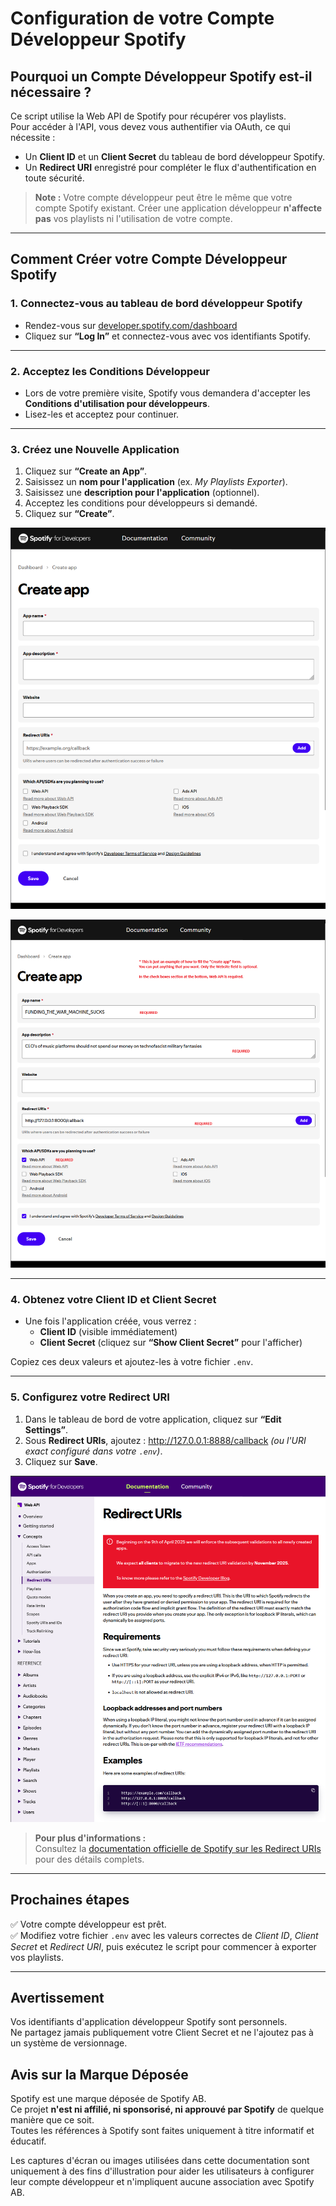 # Configuration de votre Compte Développeur Spotify

## Pourquoi un Compte Développeur Spotify est-il nécessaire ?

Ce script utilise la Web API de Spotify pour récupérer vos playlists.  
Pour accéder à l'API, vous devez vous authentifier via OAuth, ce qui nécessite :

- Un **Client ID** et un **Client Secret** du tableau de bord développeur Spotify.
- Un **Redirect URI** enregistré pour compléter le flux d'authentification en toute sécurité.

> **Note :** Votre compte développeur peut être le même que votre compte Spotify existant. Créer une application
> développeur **n'affecte pas** vos playlists ni l'utilisation de votre compte.

---

## Comment Créer votre Compte Développeur Spotify

### 1. Connectez-vous au tableau de bord développeur Spotify

- Rendez-vous sur [developer.spotify.com/dashboard](https://developer.spotify.com/dashboard)
- Cliquez sur **“Log In”** et connectez-vous avec vos identifiants Spotify.

---

### 2. Acceptez les Conditions Développeur

- Lors de votre première visite, Spotify vous demandera d'accepter les **Conditions d'utilisation pour développeurs**.
- Lisez-les et acceptez pour continuer.

---

### 3. Créez une Nouvelle Application

1. Cliquez sur **“Create an App”**.
2. Saisissez un **nom pour l'application** (ex. *My Playlists Exporter*).
3. Saisissez une **description pour l'application** (optionnel).
4. Acceptez les conditions pour développeurs si demandé.
5. Cliquez sur **“Create”**.

![Formulaire de création d'application dans le tableau de bord Spotify Developer](../images/create-app-form-in-dev-account.png)

![Exemple de formulaire d'application rempli](../images/create-app-form-example.png)

---

### 4. Obtenez votre Client ID et Client Secret

- Une fois l'application créée, vous verrez :
  - **Client ID** (visible immédiatement)
  - **Client Secret** (cliquez sur **“Show Client Secret”** pour l'afficher)

Copiez ces deux valeurs et ajoutez-les à votre fichier `.env`.

---

### 5. Configurez votre Redirect URI

1. Dans le tableau de bord de votre application, cliquez sur **“Edit Settings”**.
2. Sous **Redirect URIs**, ajoutez : <http://127.0.0.1:8888/callback> *(ou l'URI exact configuré dans votre `.env`)*.
3. Cliquez sur **Save**.

![Configuration des Redirect URIs](../images/redirect-uris-capture.png)

> **Pour plus d'informations :**  
> Consultez
> la [documentation officielle de Spotify sur les Redirect URIs](https://developer.spotify.com/documentation/web-api/concepts/redirect_uri)
> pour des détails complets.

---

## Prochaines étapes

✅ Votre compte développeur est prêt.  
✅ Modifiez votre fichier `.env` avec les valeurs correctes de *Client ID*, *Client Secret* et *Redirect URI*, puis
exécutez le script pour commencer à exporter vos playlists.

---

## Avertissement

Vos identifiants d'application développeur Spotify sont personnels.  
Ne partagez jamais publiquement votre Client Secret et ne l'ajoutez pas à un système de versionnage.

## Avis sur la Marque Déposée

Spotify est une marque déposée de Spotify AB.  
Ce projet **n'est ni affilié, ni sponsorisé, ni approuvé par Spotify** de quelque manière que ce soit.  
Toutes les références à Spotify sont faites uniquement à titre informatif et éducatif.

Les captures d'écran ou images utilisées dans cette documentation sont uniquement à des fins d'illustration pour aider
les utilisateurs à configurer leur compte développeur et n'impliquent aucune association avec Spotify AB.
